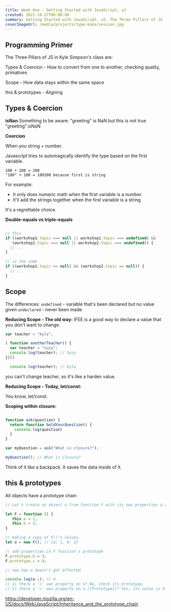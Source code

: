 ```yaml
---
title: Week One - Getting Started with JavaScript, v2
created: 2021-10-27T00:00:00
summary: Getting Started with JavaScript, v2. The Three Pillars of JS 
coverImageUrl: /media/projects/type-kana/session.jpg
---
```


<script context="module">
  import { load } from "./_load"
  export { load }
</script>

## Programming Primer
The Three Pillars of JS in Kyle Simpson's class are: 

Types & Coercion - How to convert from one to another, checking quality, primatives

Scope - How data stays within the same space

this & prototypes - Aligning 

## Types & Coercion

**isNan**
Something to be aware:
"greeting" is NaN but this is not true "greeting".isNaN

**Coercion** 

When you string + number. 

Javascript tries to automagically identify the type based on the first variable.

```
100 + 100 = 200
"100" + 100 = 100100 because first is string
```

For example: 
* It only does numeric math when the first variable is a number.
* It'll add the strings together when the first variable is a string

It's a regrettable choice.

**Double-equals vs triple-equals**


``` javascript

// this
if ((workshop1.topic === null || workshop1.topic === undefined) &&
   (workshop2.topic === null || workshop2.topic === undefined)) { 
  // ... 
}

// is the same
if ((workshop1.topic == null) && (workshop2.topic == null)) { 
  // ... 
}

```



## Scope

The differences: 
`undefined` - variable that's been declared but no value given
`undeclared` - never been made

**Reducing Scope - The old way:**
IFEE is a good way to declare a value that you don't want to change. 

```javascript
var teacher = "kyle";

( function anotherTeacher() {
  var teacher = "suzy";
  console.log(teacher); // Suzy
})()

  console.log(teacher); // kyle
```
you can't change teacher, so it's like a harden value. 

**Reducing Scope - Today, let/const:**

You know, let/const.


**Scoping within closure:**

```javascript

function ask(question) {
  return function holdYourQuestion() {
    console.log(question)
  }
}

var myQuestion = ask("What is closure?");

myQuestion(); // What is Closure?
```

Think of it like a backpack. It saves the data inside of it.


## this & prototypes

All objects have a prototype chain

```javascript
// Let's create an object o from function F with its own properties a and b:

let F = function () {
   this.a = 1;
   this.b = 2;
}

// making a copy of F()'s values.
let o = new F(); // {a: 1, b: 2}

// add properties in F function's prototype
F.prototype.b = 3;
F.prototype.c = 4;

// see how o doesn't get affected.

console.log(o.c); // 4
// Is there a 'c' own property on o? No, check its prototype.
// Is there a 'c' own property on o.[[Prototype]]? Yes, its value is 4.
```

https://developer.mozilla.org/en-US/docs/Web/JavaScript/Inheritance_and_the_prototype_chain
